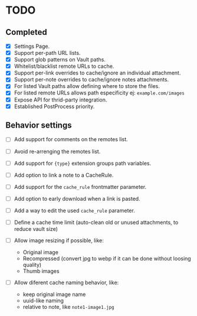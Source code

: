 # TODO

## Completed

- [x] Settings Page.
- [x] Support per-path URL lists.
- [x] Support glob patterns on Vault paths.
- [x] Whitelist/blacklist remote URLs to cache.
- [x] Support per-link overrides to cache/ignore an individual attachment.
- [x] Support per-note overrides to cache/ignore notes attachments.
- [x] For listed Vault paths allow defining where to store the files.
- [x] For listed remote URLs allows path especificity ej: `example.com/images`
- [x] Expose API for thrid-party integration.
- [x] Established PostProcess priority.

## Behavior settings

- [ ] Add support for comments on the remotes list.
- [ ] Avoid re-arrenging the remotes list.
- [ ] Add support for `{type}` extension groups path variables.
- [ ] Add option to link a note to a CacheRule.
- [ ] Add support for the `cache_rule` frontmatter parameter.
- [ ] Add option to early download when a link is pasted.
- [ ] Add a way to edit the used `cache_rule` parameter.
- [ ] Define a cache time limit (auto-clean old or unused attachments, to reduce vault size)
- [ ] Allow image resizing if possible, like:

  - Original image
  - Recompressed (convert jpg to webp if it can be done without loosing quality)
  - Thumb images

- [ ] Allow diferent cache naming behavior, like:

  - keep original image name
  - uuid-like naming
  - relative to note, like `note1-image1.jpg`

